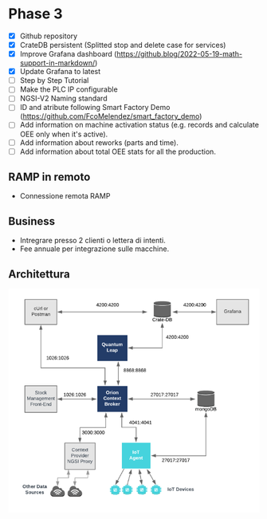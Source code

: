 # Phase 3

- [x] Github repository
- [x] CrateDB persistent (Splitted stop and delete case for services)
- [x] Improve Grafana dashboard (https://github.blog/2022-05-19-math-support-in-markdown/)
- [x] Update Grafana to latest
- [ ] Step by Step Tutorial
- [ ] Make the PLC IP configurable
- [ ] NGSI-V2 Naming standard
- [ ] ID and atribute following Smart Factory Demo (https://github.com/FcoMelendez/smart_factory_demo)
- [ ] Add information on machine activation status (e.g. records and calculate OEE only when it's active).
- [ ] Add information about reworks (parts and time).
- [ ] Add information about total OEE stats for all the production.

## RAMP in remoto
- Connessione remota RAMP

## Business
- Intregrare presso 2 clienti o lettera di intenti.
- Fee annuale per integrazione sulle macchine.

## Architettura
![Architettura](img/architettura.png)